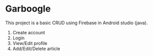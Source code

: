 # Garboogle

This project is a basic CRUD using Firebase in Android studio (java).
1. Create account
2. Login
3. View/Edit profile
4. Add/Edit/Delete article
   
